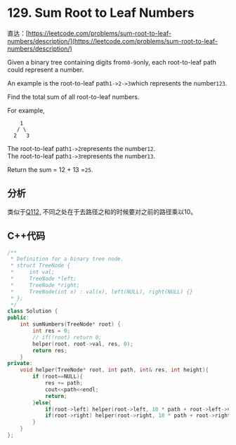 # 129. Sum Root to Leaf Numbers

直达：[https://leetcode.com/problems/sum-root-to-leaf-numbers/description/](https://leetcode.com/problems/sum-root-to-leaf-numbers/description/)

Given a binary tree containing digits from`0-9`only, each root-to-leaf path could represent a number.

An example is the root-to-leaf path`1->2->3`which represents the number`123`.

Find the total sum of all root-to-leaf numbers.

For example,

```
    1
   / \
  2   3
```

The root-to-leaf path`1->2`represents the number`12`.  
The root-to-leaf path`1->3`represents the number`13`.

Return the sum = 12 + 13 =`25`.

## 分析

类似于[Q112,](https://senliuy.gitbooks.io/leetcode/content/chapter1/15-shu/q112-path-sum.html) 不同之处在于去路径之和的时候要对之前的路径乘以10。

## C++代码

```cpp
/**
 * Definition for a binary tree node.
 * struct TreeNode {
 *     int val;
 *     TreeNode *left;
 *     TreeNode *right;
 *     TreeNode(int x) : val(x), left(NULL), right(NULL) {}
 * };
 */
class Solution {
public:
    int sumNumbers(TreeNode* root) {
        int res = 0;
        // if(!root) return 0;
        helper(root, root->val, res, 0);
        return res;
    }
private:
    void helper(TreeNode* root, int path, int& res, int height){
        if (root==NULL){
            res += path;
            cout<<path<<endl;
            return;
        }else{
            if(root->left) helper(root->left, 10 * path + root->left->val, res, height+1);
            if(root->right) helper(root->right, 10 * path + root->right->val, res, height+1);
        }
    }
};
```



